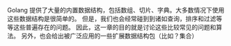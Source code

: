 Golang 提供了大量的内置数据结构，包括数组、切片、字典。大多数情况下使用这些数据结构是很简单的。 但是，我们也会经常碰到到诸如查询，排序和过滤等等这些普遍存在的问题。 因此，这一章的目的就是讨论这些比较常见的问题和算法。 另外，也会给出被广泛应用的一些扩展数据结构包（比如？集合）


